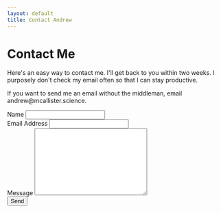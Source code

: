 ```yaml
---
layout: default
title: Contact Andrew
---
```


<div id="contact">
  <h1 class="pageTitle">Contact Me</h1>
  <div class="contactContent">
    <p class="intro"> Here's an easy way to contact me. I'll get back to you within two weeks. I purposely don't check my email often so that I can stay productive.</p>
    <p>If you want to send me an email without the middleman, email andrew@mcallister.science.</p>
  </div>
  <form name="contact" netlify action="{{ /thanks | prepend:site.baseurl}}">
    <label for="name">Name</label>
    <input type="text" name="name" class="full-width"><br>
    <label for="email">Email Address</label>
    <input type="email" name="email" class="full-width"><br>
    <label for="message">Message</label>
    <textarea name="message" cols="30" rows="10" class="full-width"></textarea><br>
    <input type="submit" value="Send" class="button">
  </form>
</div>

